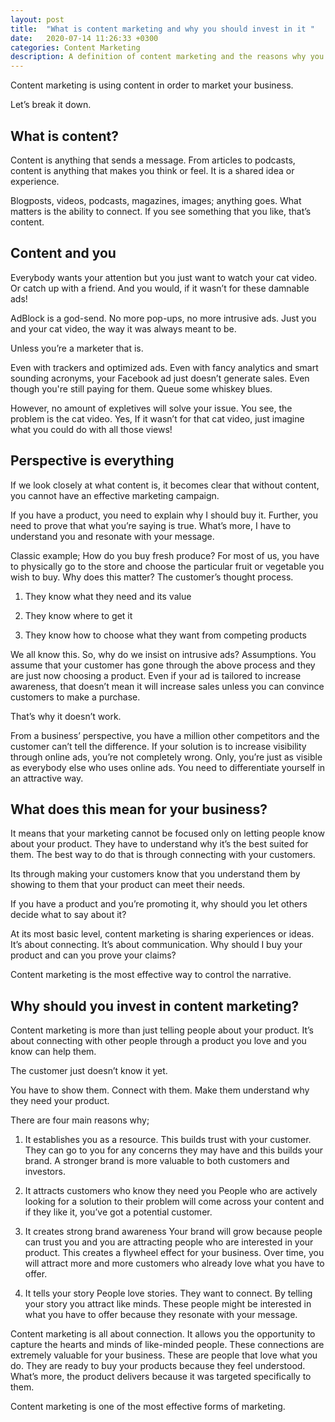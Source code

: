 ```yaml
---
layout: post
title:  "What is content marketing and why you should invest in it "
date:   2020-07-14 11:26:33 +0300
categories: Content Marketing
description: A definition of content marketing and the reasons why you should invest in it.
---
```

Content marketing is using content in order to market your business. 

Let’s break it down.

<h2>What is content?</h2> 

Content is anything that sends a message. From articles to podcasts, content is anything that makes you think or feel. It is a shared idea or experience. 

Blogposts, videos, podcasts, magazines, images; anything goes. What matters is the ability to connect. If you see something that you like, that’s content. 

<h2>Content and you</h2>

Everybody wants your attention but you just want to watch your cat video. Or catch up with a friend. And you would, if it wasn’t for these damnable ads!

AdBlock is a god-send. No more pop-ups, no more intrusive ads. Just you and your cat video, the way it was always meant to be. 

Unless you’re a marketer that is.

Even with trackers and optimized ads. Even with fancy analytics and smart sounding acronyms, your Facebook ad just doesn’t generate sales. Even though you're still paying for them. Queue some whiskey blues.


However, no amount of expletives will solve your issue. You see, the problem is the cat video. Yes, If it wasn’t for that cat video, just imagine what you could do with all those views! 

<h2>Perspective is everything</h2>

If we look closely at what content is, it becomes clear that without content, you cannot have an effective marketing campaign.

If you have a product, you need to explain why I should buy it. Further, you need to prove that what you’re saying is true. What’s more, I have to understand you and resonate with your message.

Classic example; How do you buy fresh produce? For most of us, you have to physically go to the store and choose the particular fruit or vegetable you wish to buy. Why does this matter? The customer’s thought process. 
1. They know what they need and its value
    
2. They know where to get it
    
3. They know how to choose what they want from competing products 

We all know this. So, why do we insist on intrusive ads? Assumptions. You assume that your customer has gone through the above process and they are just now choosing a product. Even if your ad is tailored to increase awareness, that doesn’t mean it will increase sales unless you can convince customers to make a purchase. 

That’s why it doesn’t work. 

From a business’ perspective, you have a million other competitors and the customer can’t tell the difference. If your solution is to increase visibility through online ads, you’re not completely wrong. Only, you’re just as visible as everybody else who uses online ads. You need to differentiate yourself in an attractive way. 

<h2>What does this mean for your business?</h2>

It means that your marketing cannot be focused only on letting people know about your product. They have to understand why it’s the best suited for them. The best way to do that is through connecting with your customers. 

Its through making your customers know that you understand them by showing to them that your product can meet their needs. 

If you have a product and you’re promoting it, why should you let others decide what to say about it? 

At its most basic level, content marketing is sharing experiences or ideas. It’s about connecting. It’s about communication. Why should I buy your product and can you prove your claims? 
 
Content marketing is the most effective way to control the narrative.
               
<h2>Why should you invest in content marketing?</h2>

Content marketing is more than just telling people about your product. It’s about connecting with other people through a product you love and you know can help them. 

The customer just doesn’t know it yet. 

You have to show them. Connect with them. Make them understand why they need your product. 

There are four main reasons why;

1. It establishes you as a resource.
This builds trust with your customer. They can go to you for any concerns they may have and this builds your brand. A stronger brand is more valuable to both customers and investors.

2. It attracts customers who know they need you
People who are actively looking for a solution to their problem will come across your content and if they like it, you’ve got a potential customer. 

3. It creates strong brand awareness
Your brand will grow because people can trust you and you are attracting people who are interested in your product. This creates a flywheel effect for your business. Over time, you will attract more and more customers who already love what you have to offer.

4. It tells your story
People love stories. They want to connect. By telling your story you attract like minds. These people might be interested in what you have to offer because they resonate with your message. 

Content marketing is all about connection. It allows you the opportunity to capture the hearts and minds of like-minded people. 
These connections are extremely valuable for your business. These are people that love what you do. They are ready to buy your products because they feel understood. What’s more, the product delivers because it was targeted specifically to them. 

Content marketing is one of the most effective forms of marketing. 
